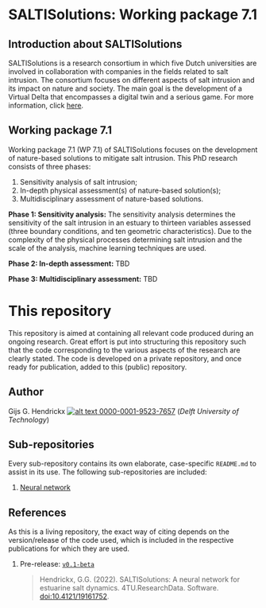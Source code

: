 # SALTISolutions: Working package 7.1

## Introduction about SALTISolutions
SALTISolutions is a research consortium in which five Dutch universities are involved in collaboration with companies in
the fields related to salt intrusion. The consortium focuses on different aspects of salt intrusion and its impact on 
nature and society. The main goal is the development of a Virtual Delta that encompasses a digital twin and a serious
game. For more information, click 
[here](https://www.nwo.nl/en/researchprogrammes/perspectief/perspectief-programmes/saltisolutions).

## Working package 7.1
Working package 7.1 (WP 7.1) of SALTISolutions focuses on the development of nature-based solutions to mitigate salt 
intrusion. This PhD research consists of three phases:
1.  Sensitivity analysis of salt intrusion;
1.  In-depth physical assessment(s) of nature-based solution(s);
1.  Multidisciplinary assessment of nature-based solutions.

**Phase 1: Sensitivity analysis:** The sensitivity analysis determines the sensitivity of the salt intrusion in an estuary to 
thirteen variables assessed (three boundary conditions, and ten geometric characteristics). Due to the complexity of the
physical processes determining salt intrusion and the scale of the analysis, machine learning techniques are used.

**Phase 2: In-depth assessment:** TBD

**Phase 3: Multidisciplinary assessment:** TBD

# This repository
This repository is aimed at containing all relevant code produced during an ongoing research. Great effort is put into
structuring this repository such that the code corresponding to the various aspects of the research are clearly stated.
The code is developed on a private repository, and once ready for publication, added to this (public) repository.

## Author
Gijs G. Hendrickx 
[![alt text](https://camo.githubusercontent.com/e1ec0e2167b22db46b0a5d60525c3e4a4f879590a04c370fef77e6a7e00eb234/68747470733a2f2f696e666f2e6f726369642e6f72672f77702d636f6e74656e742f75706c6f6164732f323031392f31312f6f726369645f31367831362e706e67) 0000-0001-9523-7657](https://orcid.org/0000-0001-9523-7657)
(*Delft University of Technology*)

## Sub-repositories
Every sub-repository contains its own elaborate, case-specific `README.md` to assist in its use. The following
sub-repositories are included:
1.  [Neural network](https://github.com/ghendrickx/SALTISolutions/tree/master/neural_network)

## References
As this is a living repository, the exact way of citing depends on the version/release of the code used, which is included
in the respective publications for which they are used.
1.  Pre-release: [`v0.1-beta`](https://github.com/ghendrickx/SALTISolutions/tree/v0.1-beta)
    > Hendrickx, G.G. (2022). SALTISolutions: A neural network for estuarine salt dynamics. 4TU.ResearchData. Software.
    [doi:10.4121/19161752](https://doi.org/10.4121/19161752.v1).
